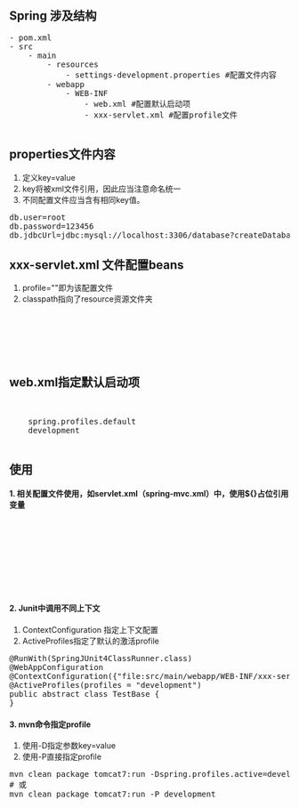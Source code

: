 ## Spring 涉及结构

<pre lang="shell">
- pom.xml
- src
    - main
        - resources
            - settings-development.properties #配置文件内容
        - webapp
            - WEB-INF
                - web.xml #配置默认启动项
                - xxx-servlet.xml #配置profile文件

</pre>

## properties文件内容

1. 定义key=value
2. key将被xml文件引用，因此应当注意命名统一
3. 不同配置文件应当含有相同key值。


<pre lang="shell">
db.user=root
db.password=123456
db.jdbcUrl=jdbc:mysql://localhost:3306/database?createDatabaseIfNotExist=true&useSSL=false
</pre>

## xxx-servlet.xml 文件配置beans

1. profile=""即为该配置文件
2. classpath指向了resource资源文件夹


<pre lang="xml">
<!-- 开发环境配置文件 -->
<beans profile="development">
    <context:property-placeholder location="classpath:settings-development.properties"/>
</beans>

</pre>

## web.xml指定默认启动项

<pre lang="xml">
<!-- 配置spring的默认profile -->
<context-param>
    <param-name>spring.profiles.default</param-name>
    <param-value>development</param-value>
</context-param>
</pre>

## 使用

#### 1. 相关配置文件使用，如servlet.xml（spring-mvc.xml）中，使用${}占位引用变量

<pre lang="xml">
<!-- About database, JPA and Hibernate config -->
<!-- Set dataSource with JPA -->
<bean id="dataSource" class="org.apache.tomcat.dbcp.dbcp.BasicDataSource">
    <property name="driverClassName" value="com.mysql.jdbc.Driver" />
    <property name="url" value="${db.jdbcUrl}" />
    <property name="username" value="${db.user}" />
    <property name="password" value="${db.password}" />
</bean>
</pre>

#### 2. Junit中调用不同上下文

1. ContextConfiguration 指定上下文配置
2. ActiveProfiles指定了默认的激活profile

<pre lang="java">
@RunWith(SpringJUnit4ClassRunner.class)
@WebAppConfiguration
@ContextConfiguration({"file:src/main/webapp/WEB-INF/xxx-servlet.xml"})
@ActiveProfiles(profiles = "development")
public abstract class TestBase {
}
</pre>

#### 3. mvn命令指定profile

1. 使用-D指定参数key=value
2. 使用-P直接指定profile


<pre lang="shell">
mvn clean package tomcat7:run -Dspring.profiles.active=development
# 或
mvn clean package tomcat7:run -P development
</pre>